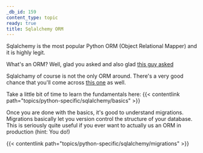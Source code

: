 ```yaml
---
_db_id: 159
content_type: topic
ready: true
title: Sqlalchemy ORM
---
```


Sqlalchemy is the most popular Python ORM (Object Relational Mapper) and it is highly legit.

What's an ORM? Well, glad you asked and also glad [this guy asked](https://stackoverflow.com/questions/1279613/what-is-an-orm-how-does-it-work-and-how-should-i-use-one)

Sqlalchamy of course is not the only ORM around. There's a very good chance that you'll come across [this one](https://docs.djangoproject.com/en/3.0/topics/db/queries/) as well.

Take a little bit of time to learn the fundamentals here:
{{< contentlink path="topics/python-specific/sqlalchemy/basics" >}}

Once you are done with the basics, it's good to understand migrations. Migrations basically let you version control the structure of your database. This is seriously quite useful if you ever want to actually us an ORM in production (hint: You do!)

{{< contentlink path="topics/python-specific/sqlalchemy/migrations" >}}